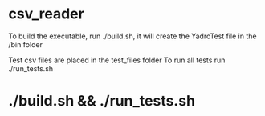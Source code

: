 # csv_reader

To build the executable, run ./build.sh, it will create the YadroTest file in the /bin folder

Test csv files are placed in the test_files folder
To run all tests run ./run_tests.sh

# ./build.sh && ./run_tests.sh
